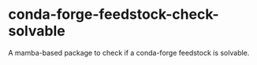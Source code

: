 # conda-forge-feedstock-check-solvable

A mamba-based package to check if a conda-forge feedstock is solvable.
